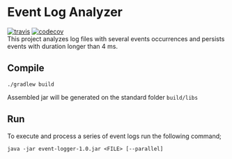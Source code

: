 # Event Log Analyzer
[![travis](https://api.travis-ci.org/llicursi/event-analyzer.svg?branch=main)](https://travis-ci.org/llicursi/event-analyzer)
[![codecov](https://codecov.io/gh/llicursi/event-analyzer/branch/main/graph/badge.svg)](https://codecov.io/gh/llicursi/event-analyzer)    
This project analyzes log files with several events occurrences and persists events with duration longer than 4 ms.

## Compile
```
./gradlew build
```
Assembled jar will be generated on the standard folder `build/libs`

## Run 
To execute and process a series of event logs run the following command;
```
java -jar event-logger-1.0.jar <FILE> [--parallel]
```